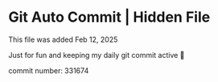 # Git Auto Commit | Hidden File

This file was added Feb 12, 2025

Just for fun and keeping my daily git commit active 🤪

commit number: 331674
